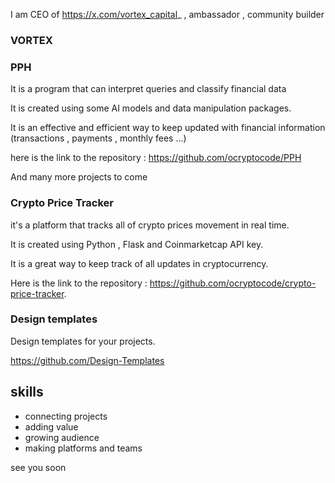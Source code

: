 I am CEO of https://x.com/vortex_capital_ , ambassador , community builder

### VORTEX
### PPH
It is a program that can interpret queries and classify financial data

It is created using some AI models and data manipulation packages.

It is an effective and efficient way to keep updated with financial information (transactions , payments , monthly fees ...) 

here is the link to the repository : https://github.com/ocryptocode/PPH 

And many more projects to come

### Crypto Price Tracker
it's a platform that tracks all of crypto prices movement in real time.

It is created using Python , Flask and Coinmarketcap API key.

It is a great way to keep track of all updates in cryptocurrency.

Here is the link to the repository : https://github.com/ocryptocode/crypto-price-tracker.

### Design templates
Design templates for your projects.

https://github.com/Design-Templates


## skills
- connecting projects
- adding value
- growing audience
- making platforms and teams


see you soon
